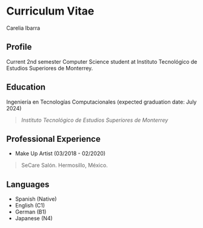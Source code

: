 # Curriculum Vitae

Carelia Ibarra

## Profile

Current 2nd semester Computer Science student at Instituto Tecnológico de Estudios Superiores de Monterrey.

## Education

Ingeniería en Tecnologías Computacionales (expected graduation date: July 2024)
> *Instituto Tecnológico de Estudios Superiores de Monterrey*

## Professional Experience

* Make Up Artist (03/2018 - 02/2020)
> SeCare Salón. Hermosillo, México.

## Languages

* Spanish (Native)
* English (C1)
* German (B1)
* Japanese (N4)

